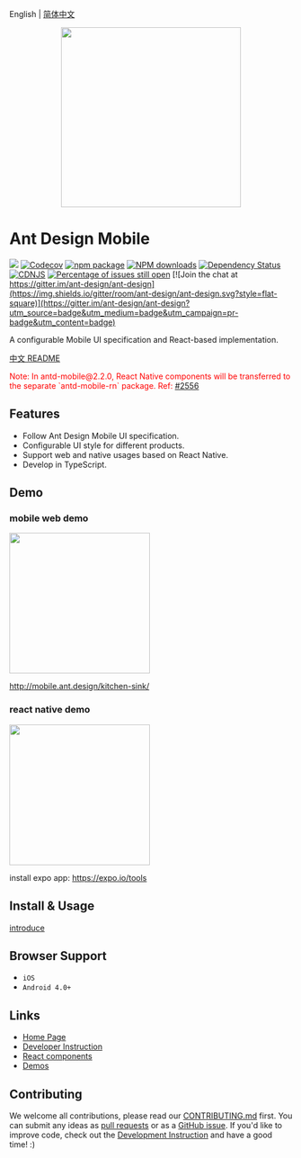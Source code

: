 English | [简体中文](./README.zh-CN.md)

<p align="center">
  <a href="http://mobile.ant.design">
    <img width="320" src="https://zos.alipayobjects.com/rmsportal/wIjMDnsrDoPPcIV.png">
  </a>
</p>

# Ant Design Mobile
[![](https://img.shields.io/travis/ant-design/ant-design-mobile.svg?style=flat-square)](https://travis-ci.org/ant-design/ant-design-mobile)
[![Codecov](https://img.shields.io/codecov/c/github/ant-design/ant-design-mobile.svg?style=flat-square)](https://codecov.io/gh/ant-design/ant-design-mobile)
[![npm package](https://img.shields.io/npm/v/antd-mobile.svg?style=flat-square)](https://www.npmjs.org/package/antd-mobile)
[![NPM downloads](http://img.shields.io/npm/dm/antd-mobile.svg?style=flat-square)](https://npmjs.org/package/antd-mobile)
[![Dependency Status](https://david-dm.org/ant-design/ant-design-mobile.svg?style=flat-square)](https://david-dm.org/ant-design/ant-design-mobile)
[![CDNJS](https://img.shields.io/cdnjs/v/antd-mobile.svg?style=flat-square)](https://cdnjs.com/libraries/antd-mobile)
[![Percentage of issues still open](http://isitmaintained.com/badge/open/ant-design/ant-design-mobile.svg)](http://isitmaintained.com/project/ant-design/ant-design-mobile "Percentage of issues still open")
[![Join the chat at https://gitter.im/ant-design/ant-design](https://img.shields.io/gitter/room/ant-design/ant-design.svg?style=flat-square)](https://gitter.im/ant-design/ant-design?utm_source=badge&utm_medium=badge&utm_campaign=pr-badge&utm_content=badge)

A configurable Mobile UI specification and React-based implementation.

[中文 README](README.zh-CN.md)

<p style="color: red">
Note: In antd-mobile@2.2.0, React Native components will be transferred to the separate `antd-mobile-rn` package. Ref: <a href="https://github.com/ant-design/ant-design-mobile/issues/2556">#2556</a>
</p>

## Features

- Follow Ant Design Mobile UI specification.
- Configurable UI style for different products.
- Support web and native usages based on React Native.
- Develop in TypeScript.

## Demo

### mobile web demo

<img width="250" src="https://zos.alipayobjects.com/rmsportal/dLMGiKuyFLBfYfm.png" />

http://mobile.ant.design/kitchen-sink/

### react native demo

<img width="250" src="https://user-images.githubusercontent.com/1698185/27175806-f0a8a7f0-51f2-11e7-85fb-4b7ea9f89e5b.png" />

install expo app: https://expo.io/tools

## Install & Usage

[introduce](docs/react/introduce.en-US.md#安装)

## Browser Support

- `iOS`
- `Android 4.0+`

## Links

- [Home Page](http://mobile.ant.design)
- [Developer Instruction](http://github.com/ant-design/ant-design-mobile/blob/master/development.en-US.md)
- [React components](http://github.com/react-component/)
- [Demos](https://github.com/ant-design/antd-mobile-samples)

## Contributing

We welcome all contributions, please read our [CONTRIBUTING.md](https://github.com/ant-design/ant-design-mobile/blob/master/.github/CONTRIBUTING.md) first. You can submit any ideas as [pull requests](https://github.com/ant-design/ant-design-mobile/pulls) or as a [GitHub issue](https://github.com/ant-design/ant-design-mobile/issues). If you'd like to improve code, check out the [Development Instruction](https://github.com/ant-design/ant-design-mobile/blob/master/development.en-US.md) and have a good time! :)
